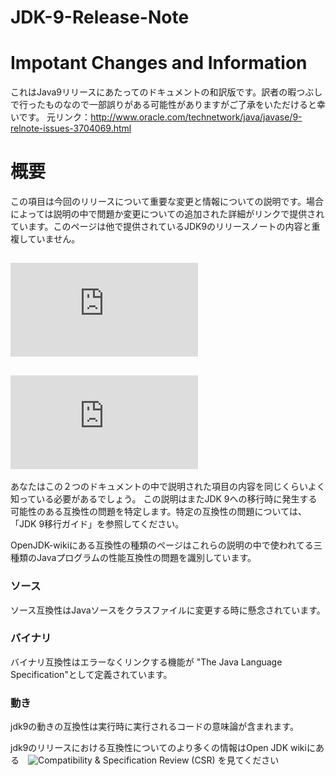 # JDK-9-Release-Note
# Impotant Changes and Information
これはJava9リリースにあたってのドキュメントの和訳版です。訳者の暇つぶしで行ったものなので一部誤りがある可能性がありますがご了承をいただけると幸いです。
元リンク：http://www.oracle.com/technetwork/java/javase/9-relnote-issues-3704069.html

# 概要
この項目は今回のリリースについて重要な変更と情報についての説明です。場合によっては説明の中で問題か変更についての追加された詳細がリンクで提供されています。このページは他で提供されているJDK9のリリースノートの内容と重複していません。
## ![Whats New in JDK 9](http://docs.oracle.com/javase/9/whatsnew/toc.htm#JSNEW-GUID-C23AFD78-C777-460B-8ACE-58BE5EA681F6)
## ![JSR 379: Java SE 9: Annex1](http://cr.openjdk.java.net/~iris/se/9/java-se-9-pr-spec-01/java-se-9-annex-1.html)
あなたはこの２つのドキュメントの中で説明された項目の内容を同じくらいよく知っている必要があるでしょう。
この説明はまたJDK 9への移行時に発生する可能性のある互換性の問題を特定します。特定の互換性の問題については、「JDK 9移行ガイド」を参照してください。

OpenJDK-wikiにある互換性の種類のページはこれらの説明の中で使われてる三種類のJavaプログラムの性能互換性の問題を識別しています。
### ソース
ソース互換性はJavaソースをクラスファイルに変更する時に懸念されています。
### バイナリ
バイナリ互換性はエラーなくリンクする機能が "The Java Language Specification"として定義されています。
### 動き
jdk9の動きの互換性は実行時に実行されるコードの意味論が含まれます。

jdk9のリリースにおける互換性についてのより多くの情報はOpen JDK wikiにある　![Compatibility & Specification Review (CSR)](https://wiki.openjdk.java.net/display/csr/Main) を見てください
